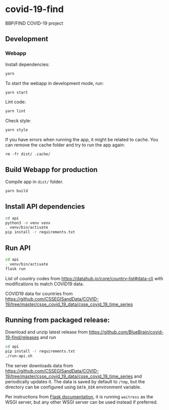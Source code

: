 # covid-19-find

BBP/FIND COVID-19 project

## Development

### Webapp

Install dependencies:

```sh
yarn
```

To start the webapp in development mode, run:

```sh
yarn start
```

Lint code:

```sh
yarn lint
```

Check style:

```sh
yarn style
```

If you have errors when running the app, it might be related to cache.
You can remove the cache folder and try to run the app again:

```
rm -fr dist/ .cache/
```

## Build Webapp for production

Compile app in `dist/` folder.

```sh
yarn build
```


## Install API dependencies
```sh
cd api
python3 -m venv venv
. venv/bin/activate
pip install -r requirements.txt
```

## Run API

```sh
cd api
. venv/bin/activate
flask run
```

List of country codes from https://datahub.io/core/country-list#data-cli with modifications to match COVID19 data.

COVID19 data for countries from https://github.com/CSSEGISandData/COVID-19/tree/master/csse_covid_19_data/csse_covid_19_time_series


## Running from packaged release:

Download and unzip latest release from https://github.com/BlueBrain/covid-19-find/releases and run

```bash
cd api
pip install -r requirements.txt
./run-api.sh 
```

The server downloads data from https://github.com/CSSEGISandData/COVID-19/tree/master/csse_covid_19_data/csse_covid_19_time_series and periodically updates it.
The data is saved by default to `/tmp`, but the directory can be configured using `DATA_DIR` environment variable.

Per instructions from [Flask documentation](https://flask.palletsprojects.com/en/1.1.x/tutorial/deploy/#run-with-a-production-server), it is running `waitress` as the WSGI server, but any other WSGI server can be used instead if preferred.